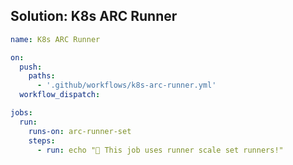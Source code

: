 ## Solution: K8s ARC Runner

```yaml
name: K8s ARC Runner

on:
  push:
    paths:
      - '.github/workflows/k8s-arc-runner.yml'
  workflow_dispatch:

jobs:
  run:
    runs-on: arc-runner-set
    steps:
      - run: echo "🎉 This job uses runner scale set runners!"
```
